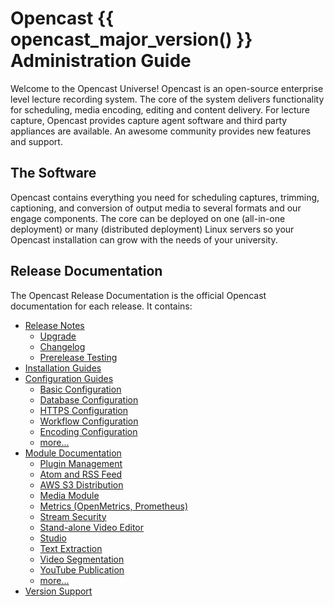 Opencast {{ opencast_major_version() }} Administration Guide
============================================================

Welcome to the Opencast Universe! Opencast is an open-source enterprise level lecture recording system. The core of the
system delivers functionality for scheduling, media encoding, editing and content delivery. For lecture capture,
Opencast provides capture agent software and third party appliances are available. An awesome community provides new
features and support.

The Software
------------

Opencast contains everything you need for scheduling captures, trimming, captioning, and conversion of output media to
several formats and our engage components.  The core can be deployed on one (all-in-one deployment) or many (distributed
deployment) Linux servers so your Opencast installation can grow with the needs of your university.

Release Documentation
---------------------

The Opencast Release Documentation is the official Opencast documentation for each release. It contains:

* [Release Notes](releasenotes.md)
    * [Upgrade](upgrade.md)
    * [Changelog](changelog.md)
    * [Prerelease Testing](prereleases.md)
* [Installation Guides](installation/index.md)
* [Configuration Guides](configuration/index.md)
    * [Basic Configuration](configuration/basic.md)
    * [Database Configuration](configuration/database.md)
    * [HTTPS Configuration](configuration/https/index.md)
    * [Workflow Configuration](configuration/workflow.md)
    * [Encoding Configuration](configuration/encoding.md)
    * [more...](configuration/index.md)
* [Module Documentation](modules/index.md)
    * [Plugin Management](modules/plugin-management.md)
    * [Atom and RSS Feed](modules/atomrss.md)
    * [AWS S3 Distribution](modules/awss3distribution.md)
    * [Media Module](modules/mediamodule.configuration.md)
    * [Metrics (OpenMetrics, Prometheus)](modules/metrics.md)
    * [Stream Security](modules/stream-security.md)
    * [Stand-alone Video Editor](modules/editor.md)
    * [Studio](modules/studio.md)
    * [Text Extraction](modules/textextraction.md)
    * [Video Segmentation](modules/videosegmentation.md)
    * [YouTube Publication](modules/youtubepublication.md)
    * [more...](modules/index.md)
* [Version Support](version-support.md)
